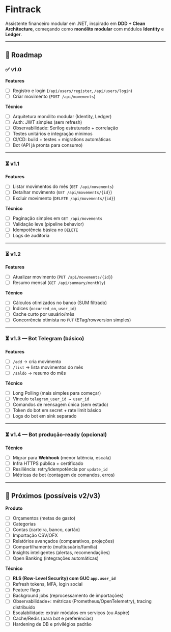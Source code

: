 # Fintrack

Assistente financeiro modular em .NET, inspirado em **DDD + Clean Architecture**, começando como **monólito modular** com módulos **Identity** e **Ledger**.

---

## 📌 Roadmap

### ✅ v1.0

**Features**

-   [ ] Registro e login (`/api/users/register`, `/api/users/login`)
-   [ ] Criar movimento (`POST /api/movements`)

**Técnico**

-   [ ] Arquitetura monólito modular (Identity, Ledger)
-   [ ] Auth: JWT simples (sem refresh)
-   [ ] Observabilidade: Serilog estruturado + correlação
-   [ ] Testes unitários e integração mínimos
-   [ ] CI/CD: build + testes + migrations automáticas
-   [ ] Bot (API já pronta para consumo)

---

### ⏳ v1.1

**Features**

-   [ ] Listar movimentos do mês (`GET /api/movements`)
-   [ ] Detalhar movimento (`GET /api/movements/{id}`)
-   [ ] Excluir movimento (`DELETE /api/movements/{id}`)

**Técnico**

-   [ ] Paginação simples em `GET /api/movements`
-   [ ] Validação leve (pipeline behavior)
-   [ ] Idempotência básica no `DELETE`
-   [ ] Logs de auditoria

---

### ⏳ v1.2

**Features**

-   [ ] Atualizar movimento (`PUT /api/movements/{id}`)
-   [ ] Resumo mensal (`GET /api/summary/monthly`)

**Técnico**

-   [ ] Cálculos otimizados no banco (SUM filtrado)
-   [ ] Índices (`occurred_on`, `user_id`)
-   [ ] Cache curto por usuário/mês
-   [ ] Concorrência otimista no `PUT` (ETag/rowversion simples)

---

### ⏳ v1.3 — Bot Telegram (básico)

**Features**

-   [ ] `/add` → cria movimento
-   [ ] `/list` → lista movimentos do mês
-   [ ] `/saldo` → resumo do mês

**Técnico**

-   [ ] Long Polling (mais simples para começar)
-   [ ] Vínculo `telegram_user_id → user_id`
-   [ ] Comandos de mensagem única (sem estado)
-   [ ] Token do bot em secret + rate limit básico
-   [ ] Logs do bot em sink separado

---

### ⏳ v1.4 — Bot produção-ready (opcional)

**Técnico**

-   [ ] Migrar para **Webhook** (menor latência, escala)
-   [ ] Infra HTTPS pública + certificado
-   [ ] Resiliência: retry/idempotência por `update_id`
-   [ ] Métricas de bot (contagem de comandos, erros)

---

## 🔮 Próximos (possíveis v2/v3)

**Produto**

-   [ ] Orçamentos (metas de gasto)
-   [ ] Categorias
-   [ ] Contas (carteira, banco, cartão)
-   [ ] Importação CSV/OFX
-   [ ] Relatórios avançados (comparativos, projeções)
-   [ ] Compartilhamento (multiusuário/família)
-   [ ] Insights inteligentes (alertas, recomendações)
-   [ ] Open Banking (integrações automáticas)

**Técnico**

-   [ ] **RLS (Row-Level Security) com GUC `app.user_id`**
-   [ ] Refresh tokens, MFA, login social
-   [ ] Feature flags
-   [ ] Background jobs (reprocessamento de importações)
-   [ ] Observabilidade+: métricas (Prometheus/OpenTelemetry), tracing distribuído
-   [ ] Escalabilidade: extrair módulos em serviços (ou Aspire)
-   [ ] Cache/Redis (para bot e preferências)
-   [ ] Hardening de DB e privilégios padrão
